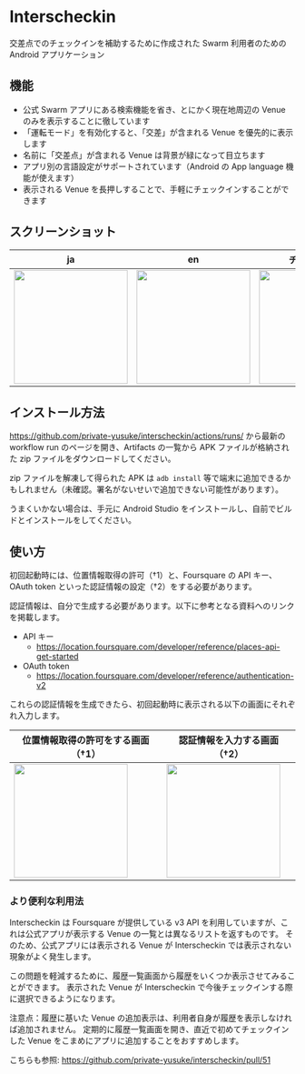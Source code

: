 # Interscheckin

交差点でのチェックインを補助するために作成された Swarm 利用者のための Android アプリケーション

## 機能

* 公式 Swarm アプリにある検索機能を省き、とにかく現在地周辺の Venue のみを表示することに徹しています
* 「運転モード」を有効化すると、「交差」が含まれる Venue を優先的に表示します
* 名前に「交差点」が含まれる Venue は背景が緑になって目立ちます
* アプリ別の言語設定がサポートされています（Android の App language 機能が使えます）
* 表示される Venue を長押しすることで、手軽にチェックインすることができます

## スクリーンショット

| ja  | en  | チェックイン |
| --- | --- | ---        |
| <img width="200" src="README.md.assets/screenshot_main_ja.png"> | <img width="200" src="README.md.assets/screenshot_main_en.png"> | <img width="200" src="README.md.assets/screenshot_main_checkin_created.png"> |

## インストール方法
https://github.com/private-yusuke/interscheckin/actions/runs/ から最新の workflow run のページを開き、Artifacts の一覧から APK ファイルが格納された zip ファイルをダウンロードしてください。

zip ファイルを解凍して得られた APK は `adb install` 等で端末に追加できるかもしれません（未確認。署名がないせいで追加できない可能性があります）。

うまくいかない場合は、手元に Android Studio をインストールし、自前でビルドとインストールをしてください。

## 使い方

初回起動時には、位置情報取得の許可（†1）と、Foursquare の API キー、OAuth token といった認証情報の設定（†2）をする必要があります。

認証情報は、自分で生成する必要があります。以下に参考となる資料へのリンクを掲載します。

* API キー
    * https://location.foursquare.com/developer/reference/places-api-get-started
* OAuth token
    * https://location.foursquare.com/developer/reference/authentication-v2

これらの認証情報を生成できたら、初回起動時に表示される以下の画面にそれぞれ入力します。

| 位置情報取得の許可をする画面（†1） | 認証情報を入力する画面（†2） |
| --- | --- |
| <img width="200" src="README.md.assets/screenshot_location_request.png"> | <img width="200" src="README.md.assets/screenshot_set_credentials_first.png"> |

### より便利な利用法

Interscheckin は Foursquare が提供している v3 API を利用していますが、これは公式アプリが表示する Venue の一覧とは異なるリストを返すものです。
そのため、公式アプリには表示される Venue が Interscheckin では表示されない現象がよく発生します。

この問題を軽減するために、履歴一覧画面から履歴をいくつか表示させてみることができます。 
表示された Venue が Interscheckin で今後チェックインする際に選択できるようになります。

注意点：履歴に基いた Venue の追加表示は、利用者自身が履歴を表示しなければ追加されません。
定期的に履歴一覧画面を開き、直近で初めてチェックインした Venue をこまめにアプリに追加することをおすすめします。

こちらも参照: https://github.com/private-yusuke/interscheckin/pull/51

